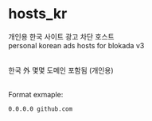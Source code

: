 # hosts_kr

개인용 한국 사이트 광고 차단 호스트 <br/>
personal korean ads hosts for blokada v3<br/><br/>

한국 外 몇몇 도메인 포함됨 (개인용)<br/><br/>


Format exmaple:
```
0.0.0.0 github.com
```

